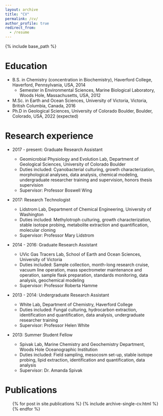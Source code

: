 ```yaml
---
layout: archive
title: "CV"
permalink: /cv/
author_profile: true
redirect_from:
  - /resume
---
```


{% include base_path %}

Education
======
* B.S. in Chemistry (concentration in Biochemistry), Haverford College, Haverford, Pennsylvania, USA, 2014
  * Semester in Environmental Sciences, Marine Biological Laboratory, Woods Hole, Massachusetts, USA, 2012
* M.Sc. in Earth and Ocean Sciences, University of Victoria, Victoria, British Columbia, Canada, 2016
* Ph.D in Geological Sciences, University of Colorado Boulder, Boulder, Colorado, USA, 2022 (expected)

Research experience
======
* 2017 - present: Graduate Research Assistant
  * Geomicrobial Physiology and Evolution Lab, Department of Geological Sciences, University of Colorado Boulder
  * Duties included: Cyanobacterial culturing, growth characterization, morphological analyses, data analysis, chemical modeling, undergraduate researcher training and supervision, honors thesis supervision
  * Supervisor: Professor Boswell Wing

* 2017: Research Technologist
  * Lidstrom Lab, Department of Chemical Engineering, University of Washington
  * Duties included: Methylotroph culturing, growth characterization, stable isotope probing, metabolite extraction and quantification, molecular cloning
  * Supervisor: Professor Mary Lidstrom

* 2014 - 2016: Graduate Research Assistant
  * UVic Gas Tracers Lab, School of Earth and Ocean Sciences, University of Victoria
  * Duties included: Sample collection, month-long research cruise, vacuum line operation, mass spectrometer maintenance and operation, sample flask preparation, standards monitoring, data analysis, geochemical modeling
  * Supervisor: Professor Roberta Hamme

* 2013 - 2014: Undergraduate Research Assistant
  * White Lab, Department of Chemistry, Haverford College
  * Duties included: Fungal culturing, hydrocarbon extraction, identification and quantification, data analysis, undergraduate researcher training
  * Supervisor: Professor Helen White

* 2013: Summer Student Fellow
  * Spivak Lab, Marine Chemistry and Geochemistry Department, Woods Hole Oceanographic Institution
  * Duties included: Field sampling, mesocosm set-up, stable isotope probing, lipid extraction, identification and quantification, data analysis
  * Supervisor: Dr. Amanda Spivak
  
Publications
======
  <ul>{% for post in site.publications %}
    {% include archive-single-cv.html %}
  {% endfor %}</ul>
  
<!----Talks
<!----======
<!----  <ul>{% for post in site.talks %}
<!----    {% include archive-single-talk-cv.html %}
<!----  {% endfor %}</ul>
  
<!----Teaching
<!----======
<!----  <ul>{% for post in site.teaching %}
<!----    {% include archive-single-cv.html %}
<!----  {% endfor %}</ul>
  
Awards and Honors
======
* 2019 - 2021: ARCS Scholar, Colorado Chapter
* 2014 - 2016: Graduate Award, University of Victoria

<!----Fellowships
<!----======

<!----Grants
<!----======

Service and leadership
======
## Campus
* 2020: Graduate Student Representative to the Academic Year 2020-2021 Planning Team, University of Colorado Boulder
  * Sat on the Academic Instruction Sub-Committee
  * Committee formed by Chancellor and Provost to assist in planning in the context of the COVID-19 pandemic
  * Ran listening sessions and coordinated feedback on plans from graduate and professional students
* 2019 - 2020: Vice President of Internal Affairs, United Government of Graduate Students (UGGS), University of Colorado Boulder
  * Coordinated UGGS efforts alongside President
  * Led Internal Affairs officer team
    * Team composed of Director of Finance, Diversity and Inclusion Chair, Director of Data Analytics
  * Regularly met with Graduate School and campus leadership about graduate student concerns and initiatives
  * Sat on Fee Advisory Board
  * Coordinated a research symposium with posters and lightning talks for Research and Innovation Week
  * Amended organizational constitution and by-laws
  * Updated award by-laws and rubrics
  * Coordinated award nomination, grading and announcement processes
  * Worked with undergraduate shared governance on shared concerns
  * Co-drafted response to racist incident on campus and worked with Black Student Alliance to ensure administrative response
  * Coordinated Fall and Spring graduate student orientations
* Student Health Board Representative, United Government of Graduate Students, University of Colorado Boulder
  * Attended weekly meetings of Student Health Board
  * Advocated for graduate student concerns and priorities
  * Discussed priorities for student insurance policies
  * Assisted in fundraising

## Department
* 2021: Member, Unlearning Racism in the Geosciences (URGE) Pod
* 2020 - present: Graduate Student Representative, Geology Social Misconduct Awareness and Response Team (Geo-SMART), University of Colorado Boulder
  * 
* 2020: Co-founder and Coordinator, Geological Sciences Graduate Association, University of Colorado Boulder
* 2019 - 2020: Member, Welcome Committee, Department of Geological Sciences, University of Colorado Boulder
* 2018 - 2019: Department Representative, United Government of Graduate Students, University of Colorado Boulder
* 2015 - 2016: Graduate Representative, School of Earth and Ocean Sciences, University of Victoria

<!----Skills
<!----======
<!----* Skill 1
